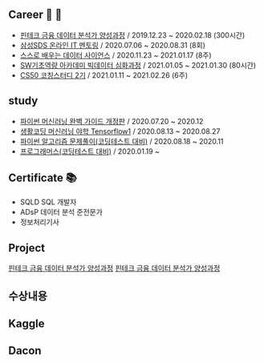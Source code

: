 


## Career :book:  :pencil:
- [핀테크 금융 데이터 분석가 양성과정](https://github.com/taeheekimme/Fintech_Financial_Data_Analyst_Training_Course) / 2019.12.23 ~ 2020.02.18 (300시간)
- [삼성SDS 온라인 IT 멘토링](https://github.com/taeheekimme/Samsung_SDS_Online_IT_Mentoring) / 2020.07.06 ~ 2020.08.31 (8회)
- [스스로 배우는 데이터 사이언스](https://github.com/taeheekimme/Self_Learning_Data_Science) / 2020.11.23 ~ 2021.01.17 (8주)
- [SW기초역량 아카데미 빅데이터 심화과정](https://github.com/taeheekimme/SW_Basic_Competency_Academy_BigData_Advanced_Course) / 2021.01.05 ~ 2021.01.30 (80시간)
- [CS50 코칭스터디 2기](https://github.com/taeheekimme/CS50_Coaching_Study_2nd) / 2021.01.11 ~ 2021.02.26 (6주) 

## study
- [파이썬 머신러닝 완벽 가이드 개정판](https://github.com/taeheekimme/Complete_Python_Machine_Learning_Guide) / 2020.07.20 ~ 2020.12
- [생활코딩 머신러닝 야학 Tensorflow1](https://github.com/taeheekimme/Tensorflow1) / 2020.08.13 ~ 2020.08.27
- [파이썬 알고리즘 문제풀이(코딩테스트 대비)](https://github.com/taeheekimme/python_algorithm) / 2020.08.18 ~ 2020.11
- [프로그래머스(코딩테스트 대비)](https://github.com/taeheekimme/Programmers) / 2020.01.19 ~ 

## Certificate :books: 
- SQLD SQL 개발자
- ADsP 데이터 분석 준전문가
- 정보처리기사

## Project 
[핀테크 금융 데이터 분석가 양성과정](https://github.com/taeheekimme/Fintech_Financial_Data_Analyst_Training_Course)
[핀테크 금융 데이터 분석가 양성과정](https://github.com/taeheekimme/Fintech_Financial_Data_Analyst_Training_Course)

## 수상내용


## Kaggle 
## Dacon 

